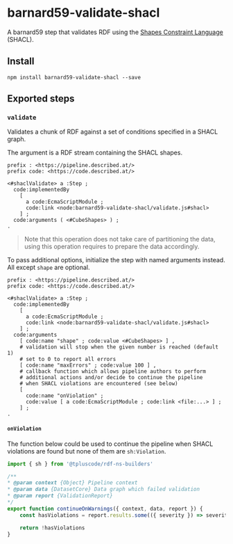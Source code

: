 #  barnard59-validate-shacl

A barnard59 step that validates RDF using the [Shapes Constraint Language](https://www.w3.org/TR/shacl) (SHACL).

## Install

```
npm install barnard59-validate-shacl --save
```

## Exported steps

### `validate`

Validates a chunk of RDF against a set of conditions specified in a SHACL graph.

The argument is a RDF stream containing the SHACL shapes.

```turtle
prefix : <https://pipeline.described.at/>
prefix code: <https://code.described.at/>

<#shaclValidate> a :Step ;
  code:implementedBy
    [
      a code:EcmaScriptModule ;
      code:link <node:barnard59-validate-shacl/validate.js#shacl>
    ] ;
  code:arguments ( <#CubeShapes> ) ;
.
```

> Note that this operation does not take care of partitioning the data, using this operation requires to prepare the data accordingly.

To pass additional options, initialize the step with named arguments instead. All except `shape` are optional.

```turtle
prefix : <https://pipeline.described.at/>
prefix code: <https://code.described.at/>

<#shaclValidate> a :Step ;
  code:implementedBy
    [
      a code:EcmaScriptModule ;
      code:link <node:barnard59-validate-shacl/validate.js#shacl>
    ] ;
  code:arguments
    [ code:name "shape" ; code:value <#CubeShapes> ] ,
    # validation will stop when the given number is reached (default 1)
    # set to 0 to report all errors    
    [ code:name "maxErrors" ; code:value 100 ] ,
    # callback function which allows pipeline authors to perform
    # additional actions and/or decide to continue the pipeline 
    # when SHACL violations are encountered (see below)
    [ 
      code:name "onViolation" ; 
      code:value [ a code:EcmaScriptModule ; code:link <file:...> ] ;
    ] ;
.
```

#### `onViolation`

The function below could be used to continue the pipeline when SHACL violations are found but none of them are `sh:Violation`.

```js
import { sh } from '@tpluscode/rdf-ns-builders'

/**
* @param context {Object} Pipeline context
* @param data {DatasetCore} Data graph which failed validation
* @param report {ValidationReport}
*/
export function continueOnWarnings({ context, data, report }) {
    const hasViolations = report.results.some(({ severity }) => severity.equals(sh.Violation))

    return !hasViolations
}
```
